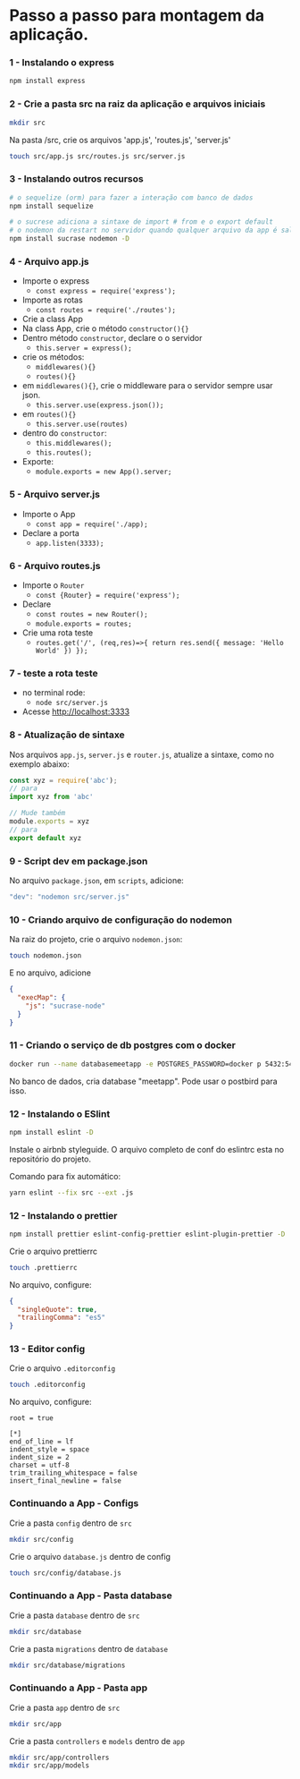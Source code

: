 # Passo a passo para montagem da aplicação.

### 1 - Instalando o express

```sh
npm install express
```
### 2 - Crie a pasta src na raiz da aplicação e arquivos iniciais

```sh
mkdir src
```
Na pasta /src, crie os arquivos 'app.js', 'routes.js', 'server.js'
```sh
touch src/app.js src/routes.js src/server.js
```
### 3 - Instalando outros recursos
```sh
# o sequelize (orm) para fazer a interação com banco de dados
npm install sequelize
```
```sh
# o sucrese adiciona a sintaxe de import # from e o export default
# o nodemon da restart no servidor quando qualquer arquivo da app é salvo
npm install sucrase nodemon -D
```

### 4 - Arquivo app.js
- Importe o express
  - `const express = require('express');`
- Importe as rotas
  - `const routes = require('./routes');`
- Crie a class App
- Na class App, crie o método `constructor(){}`
- Dentro método `constructor`, declare o o servidor 
  - `this.server = express();`
- crie os métodos: 
  - `middlewares(){}`
  - `routes(){}`
- em `middlewares(){}`, crie o middleware para o servidor sempre usar json.
  - `this.server.use(express.json());`
- em `routes(){}`
  - `this.server.use(routes)`
- dentro do `constructor`:
  - `this.middlewares();`
  - `this.routes();`
- Exporte:
  - `module.exports = new App().server;`

### 5 - Arquivo server.js
- Importe o App
  - `const app = require('./app);`
- Declare a porta
  - `app.listen(3333);`

### 6 - Arquivo routes.js
- Importe o `Router`
  - `const {Router} = require('express');`
- Declare
  - `const routes = new Router();`
  - `module.exports = routes;`
- Crie uma rota teste
  - `routes.get('/', (req,res)=>{ return res.send({ message: 'Hello World' }) });`

### 7 - teste a rota teste
- no terminal rode:
  - `node src/server.js`
- Acesse [http://localhost:3333](http://localhost:3333)

### 8 - Atualização de sintaxe
Nos arquivos `app.js`, `server.js` e `router.js`, atualize a sintaxe, como no exemplo abaixo:

```js
const xyz = require('abc');
// para
import xyz from 'abc'

// Mude também
module.exports = xyz
// para
export default xyz
```

### 9 - Script dev em package.json
No arquivo `package.json`, em `scripts`, adicione:
```js
"dev": "nodemon src/server.js"
``` 

### 10 - Criando arquivo de configuração do nodemon
Na raiz do projeto, crie o arquivo `nodemon.json`:

```sh
touch nodemon.json
```
E no arquivo, adicione
```json
{
  "execMap": {
    "js": "sucrase-node"
  }
}
```

### 11 - Criando o serviço de db postgres com o docker

```sh
docker run --name databasemeetapp -e POSTGRES_PASSWORD=docker p 5432:5432 -d postgres
```

No banco de dados, cria database "meetapp". Pode usar o postbird para isso.

### 12 - Instalando o ESlint

```sh
npm install eslint -D
```

Instale o airbnb styleguide.
O arquivo completo de conf do eslintrc esta no repositório do projeto.

Comando para fix automático:

```sh
yarn eslint --fix src --ext .js
```

### 12 - Instalando o prettier

```sh
npm install prettier eslint-config-prettier eslint-plugin-prettier -D
```
Crie o arquivo prettierrc
```sh
touch .prettierrc
```
No arquivo, configure:
```json
{
  "singleQuote": true,
  "trailingComma": "es5"
}
```


### 13 - Editor config 
Crie o arquivo `.editorconfig`

```sh
touch .editorconfig
```

No arquivo, configure:
```
root = true

[*]
end_of_line = lf
indent_style = space
indent_size = 2
charset = utf-8
trim_trailing_whitespace = false
insert_final_newline = false
```

### Continuando a App - Configs

Crie a pasta `config` dentro de `src`
```sh
mkdir src/config
```

Crie o arquivo `database.js` dentro de config
```sh
touch src/config/database.js
```


### Continuando a App - Pasta database

Crie a pasta `database` dentro de `src`
```sh
mkdir src/database
```

Crie a pasta `migrations` dentro de `database`
```sh
mkdir src/database/migrations
```

### Continuando a App - Pasta app

Crie a pasta `app` dentro de `src`
```sh
mkdir src/app
```

Crie a pasta `controllers` e `models` dentro de `app`
```sh
mkdir src/app/controllers
mkdir src/app/models
```
